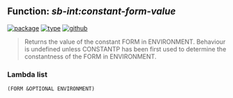 ## Function: ***sb-int:constant-form-value***
[![package](https://img.shields.io/badge/Package-SB--INT-5f9ea0.svg?style=social&colorA=999999)](../) [![type](https://img.shields.io/badge/Type-Function-5f9ea0.svg?style=social&colorA=999999)](../#function) [![github](https://img.shields.io/badge/GitHub-View_the_source-5f9ea0.svg?style=social&colorA=999999&logo=github)](https://github.com/sbcl/sbcl/blob/master/src/compiler/early-constantp.lisp/) 

> Returns the value of the constant FORM in ENVIRONMENT. Behaviour
> is undefined unless CONSTANTP has been first used to determine the
> constantness of the FORM in ENVIRONMENT.

### Lambda list
```
(FORM &OPTIONAL ENVIRONMENT)
```
